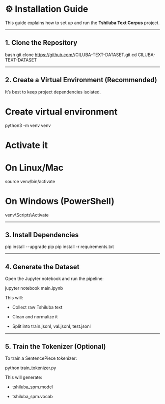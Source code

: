 # ⚙️ Installation Guide

This guide explains how to set up and run the **Tshiluba Text Corpus** project.

---

## 1. Clone the Repository

bash
git clone https://github.com/<your-username>/CILUBA-TEXT-DATASET.git
cd CILUBA-TEXT-DATASET

---

## 2. Create a Virtual Environment (Recommended)

It’s best to keep project dependencies isolated.

# Create virtual environment
python3 -m venv venv

# Activate it
# On Linux/Mac
source venv/bin/activate
# On Windows (PowerShell)
venv\Scripts\Activate

---

## 3. Install Dependencies
pip install --upgrade pip
pip install -r requirements.txt

---

## 4. Generate the Dataset

Open the Jupyter notebook and run the pipeline:

jupyter notebook main.ipynb


This will:

- Collect raw Tshiluba text

- Clean and normalize it

- Split into train.jsonl, val.jsonl, test.jsonl

---

## 5. Train the Tokenizer (Optional)

To train a SentencePiece tokenizer:

python train_tokenizer.py


This will generate:

- tshiluba_spm.model

- tshiluba_spm.vocab